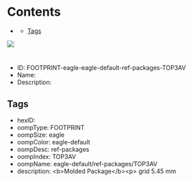



Contents
========

* [](#)
	* [Tags](#tags)
  
![][im]
# 

- ID: FOOTPRINT-eagle-eagle-default-ref-packages-TOP3AV
- Name: 
- Description: 

## Tags

- hexID: 
- oompType: FOOTPRINT
- oompSize: eagle
- oompColor: eagle-default
- oompDesc: ref-packages
- oompIndex: TOP3AV
- oompName: eagle-default/ref-packages/TOP3AV
- description: &lt;b&gt;Molded Package&lt;/b&gt;&lt;p&gt;&#xD;
grid 5.45 mm



[im]: image.png
